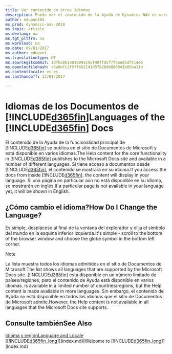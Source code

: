 ```yaml
---
title: Ver contenido en otros idiomas
description: Puede ver el contenido de la Ayuda de Dynamics NAV en otros idiomas.
author: edupont04
ms.prod: dynamics-nav-2018
ms.topic: article
ms.devlang: na
ms.tgt_pltfrm: na
ms.workload: na
ms.date: 09/01/2017
ms.author: edupont
ms.translationtype: HT
ms.sourcegitcommit: 1dfba8b14019991c95f40ffd5f7fbaed5df414eb
ms.openlocfilehash: c5a0efc2f5ffb52141d57820db888941b05ba11b
ms.contentlocale: es-es
ms.lasthandoff: 12/01/2017

---
```

# <a name="languages-of-the-included365finincludesd365finmdmd-docs"></a><span data-ttu-id="ec2cc-103">Idiomas de los Documentos de [!INCLUDE[d365fin](includes/d365fin_md.md)]</span><span class="sxs-lookup"><span data-stu-id="ec2cc-103">Languages of the [!INCLUDE[d365fin](includes/d365fin_md.md)] Docs</span></span>
<span data-ttu-id="ec2cc-104">El contenido de la Ayuda de la funcionalidad principal de [!INCLUDE[d365fin](includes/d365fin_md.md)] se publica en el sitio de Documentos de Microsoft y está disponible en varios idiomas.</span><span class="sxs-lookup"><span data-stu-id="ec2cc-104">The Help content for the core functionality in [!INCLUDE[d365fin](includes/d365fin_md.md)] publishes to the Microsoft Docs site and available in a number of different languages.</span></span> <span data-ttu-id="ec2cc-105">Si tiene acceso a documentos desde [!INCLUDE[d365fin](includes/d365fin_md.md)], el contenido se mostrará en su idioma.</span><span class="sxs-lookup"><span data-stu-id="ec2cc-105">If you access the docs from inside [!INCLUDE[d365fin](includes/d365fin_md.md)], the content will display in your language.</span></span> <span data-ttu-id="ec2cc-106">Si una página en particular aún no está disponible en su idioma, se mostrarán en inglés.</span><span class="sxs-lookup"><span data-stu-id="ec2cc-106">If a particular page is not available in your language yet, it will be shown in English.</span></span>

## <a name="how-do-i-change-the-language"></a><span data-ttu-id="ec2cc-107">¿Cómo cambio el idioma?</span><span class="sxs-lookup"><span data-stu-id="ec2cc-107">How Do I Change the Language?</span></span>
<span data-ttu-id="ec2cc-108">Es simple, desplácese al final de la ventana del explorador y elija el símbolo del mundo en la esquina inferior izquierda.</span><span class="sxs-lookup"><span data-stu-id="ec2cc-108">It's simple - scroll to the bottom of the browser window and choose the globe symbol in the bottom left corner.</span></span>

> [!NOTE]  
> <span data-ttu-id="ec2cc-109">La lista muestra todos los idiomas admitidos en el sitio de Documentos de Microsoft.</span><span class="sxs-lookup"><span data-stu-id="ec2cc-109">The list shows all languages that are supported by the Microsoft Docs site.</span></span> [!INCLUDE[d365fin](includes/d365fin_md.md)]<span data-ttu-id="ec2cc-110"> está disponible en un número limitado de países/regiones, pero el contenido de Ayuda está disponible en varios idiomas.</span><span class="sxs-lookup"><span data-stu-id="ec2cc-110"> is available in a limited number of countries/regions, but the Help content is made available in more languages.</span></span> <span data-ttu-id="ec2cc-111">Sin embargo, el contenido de Ayuda no está disponible en todos los idiomas que el sitio de Documentos de Microsoft admite.</span><span class="sxs-lookup"><span data-stu-id="ec2cc-111">However, the Help content is not available in all languages that the Microsoft Docs site supports.</span></span>

## <a name="see-also"></a><span data-ttu-id="ec2cc-112">Consulte también</span><span class="sxs-lookup"><span data-stu-id="ec2cc-112">See Also</span></span>
[<span data-ttu-id="ec2cc-113">Idioma y región</span><span class="sxs-lookup"><span data-stu-id="ec2cc-113">Language and Locale</span></span>](about-locale-language.md)  
<span data-ttu-id="ec2cc-114">[[!INCLUDE[d365fin_long](includes/d365fin_long_md.md)]](index.md)</span><span class="sxs-lookup"><span data-stu-id="ec2cc-114">[Welcome to [!INCLUDE[d365fin_long](includes/d365fin_long_md.md)]](index.md)</span></span>  

